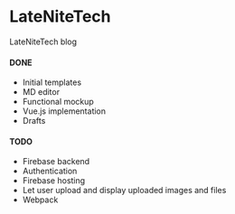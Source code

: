 # LateNiteTech
LateNiteTech blog

#### DONE
* Initial templates
* MD editor
* Functional mockup
* Vue.js implementation
* Drafts
#### TODO
* Firebase backend
* Authentication
* Firebase hosting
* Let user upload and display uploaded images and files
* Webpack
